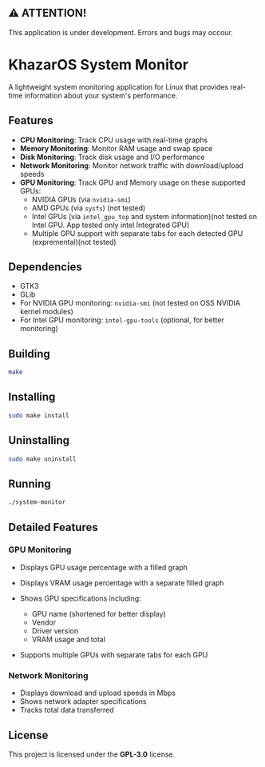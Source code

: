 ## ⚠️ ATTENTION!

This application is under development. Errors and bugs may occour.

# KhazarOS System Monitor

A lightweight system monitoring application for Linux that provides real-time information about your system's performance.

## Features

- **CPU Monitoring**: Track CPU usage with real-time graphs  
- **Memory Monitoring**: Monitor RAM usage and swap space  
- **Disk Monitoring**: Track disk usage and I/O performance  
- **Network Monitoring**: Monitor network traffic with download/upload speeds  
- **GPU Monitoring**: Track GPU and Memory usage on these supported GPUs:
  - NVIDIA GPUs (via `nvidia-smi`)
  - AMD GPUs (via `sysfs`) (not tested)
  - Intel GPUs (via `intel_gpu_top` and system information)(not tested on Intel GPU. App tested only intel İntegrated GPU)
  - Multiple GPU support with separate tabs for each detected GPU (expremental)(not tested)

## Dependencies

- GTK3  
- GLib  
- For NVIDIA GPU monitoring: `nvidia-smi` (not tested on OSS NVIDIA kernel modules)
- For Intel GPU monitoring: `intel-gpu-tools` (optional, for better monitoring)

## Building

```bash
make
````

## Installing

```bash
sudo make install
```

## Uninstalling

```bash
sudo make uninstall
```

## Running

```bash
./system-monitor
```

## Detailed Features

### GPU Monitoring

* Displays GPU usage percentage with a filled graph
* Displays VRAM usage percentage with a separate filled graph
* Shows GPU specifications including:

  * GPU name (shortened for better display)
  * Vendor
  * Driver version
  * VRAM usage and total
* Supports multiple GPUs with separate tabs for each GPU

### Network Monitoring

* Displays download and upload speeds in Mbps
* Shows network adapter specifications
* Tracks total data transferred

## License

This project is licensed under the **GPL-3.0** license.
